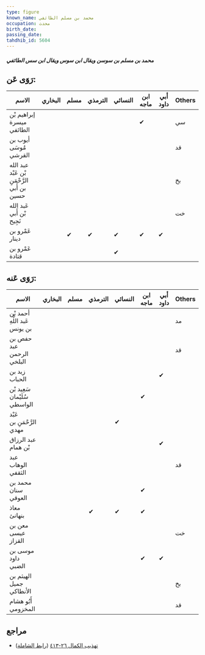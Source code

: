 ```yaml
---
type: figure
known_name: محمد بن مسلم الطائفي
occupation: محدث
birth_date:
passing_date:
tahdhib_id: 5604
---
```

##### محمد بن مسلم بن سوسن ويقال ابن سوس ويقال ابن سس الطائفي

## رَوَى عَن:
| الاسم                                       | البخاري | مسلم | الترمذي | النسائي | ابن ماجه | أبي داود | Others |
| ------------------------------------------- | ------- | ---- | ------- | ------- | -------- | -------- | ------ |
| إبراهيم بْن ميسرة الطائفي                   |         |      |         |         | ✔        |          | سي     |
| أيوب بن مُوسَى القرشي                       |         |      |         |         |          |          | قد     |
| عبد الله بْن عَبْد الرَّحْمَنِ بن أَبي حسين |         |      |         |         |          |          | بخ     |
| عَبد الله بْن أَبي نَجِيح                   |         |      |         |         |          |          | خت     |
| عَمْرو بن دينار                             |         | ✔    | ✔       | ✔       | ✔        | ✔        |        |
| عَمْرو بن قتادة                             |         |      |         | ✔       |          |          |        |
## رَوَى عَنه:
| الاسم                         | البخاري | مسلم | الترمذي | النسائي | ابن ماجه | أبي داود | Others |
| ----------------------------- | ------- | ---- | ------- | ------- | -------- | -------- | ------ |
| أحمد بْن عَبد اللَّهِ بن يونس |         |      |         |         |          |          | مد     |
| حفص بن عبد الرحمن البلخي      |         |      |         |         |          |          | قد     |
| زيد بن الحباب                 |         |      |         |         |          | ✔        |        |
| سَعِيد بْن سُلَيْمان الواسطي  |         |      |         |         | ✔        |          |        |
| عَبْد الرَّحْمَنِ بن مهدي     |         |      |         | ✔       |          |          |        |
| عبد الرزاق بْن همام           |         |      |         |         |          | ✔        |        |
| عبد الوهاب الثقفي             |         |      |         |         |          |          | قد     |
| محمد بن سنان العوقي           |         |      |         |         | ✔        |          |        |
| معاذ بنهانئ                   |         |      | ✔       | ✔       | ✔        |          |        |
| معن بن عيسى القزاز            |         |      |         |         |          |          | خت     |
| موسى بن داود الضبي            |         |      |         |         | ✔        | ✔        |        |
| الهيثم بن جميل الأنطاكي       |         |      |         |         |          |          | بخ     |
| أَبُو هشام المخزومي           |         |      |         |         |          |          | قد     |
## مراجع
- [تهذيب الكمال ٢٦-٤١٣](obsidian://open?vault=Tahdhib-al-Kamal&file=Figures/٥٦٠٤-محمد%20بن%20مسلم%20بن%20سوسن%20ويقال%20ابن%20سوس%20ويقال%20ابن%20سس%20الطائفي) ([رابط الشاملة](https://shamela.ws/book/3722/14161))